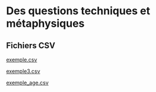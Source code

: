 # Des questions techniques et métaphysiques

## Fichiers CSV

[exemple.csv](scripts/tables/exemple.csv)

[exemple3.csv](scripts/tables/exemple3.csv)

[exemple_age.csv](scripts/tables/exemple_age.csv)